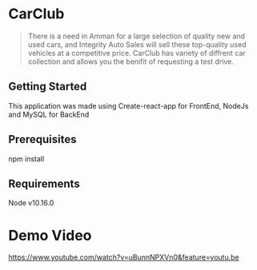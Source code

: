 # CarClub 

> There is a need in Amman for a large selection of quality new and used cars, and Integrity Auto Sales will sell these top-quality used vehicles at a competitive price. CarClub has variety of diffrent car collection and allows you the benifit of requesting a test drive.

## Getting Started 

This application was made using Create-react-app for FrontEnd, NodeJs and MySQL for BackEnd

## Prerequisites

npm install 

## Requirements

Node v10.16.0

# Demo Video 

https://www.youtube.com/watch?v=uBunnNPXVn0&feature=youtu.be

